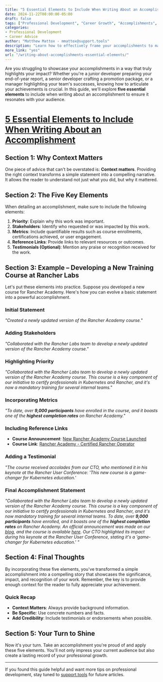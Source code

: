 ```yaml
---
title: "5 Essential Elements to Include When Writing About an Accomplishment"
date: 2024-11-22T00:00:00-05:00
draft: false
tags: ["Professional Development", "Career Growth", "Accomplishments", "Writing Tips", "Support.Tools"]
categories:
- Professional Development
- Career Advice
author: "Matthew Mattox - mmattox@support.tools"
description: "Learn how to effectively frame your accomplishments to make a lasting impact. Discover the five key elements that will make your achievements stand out."
more_link: "yes"
url: "/writing-about-accomplishments-essential-elements/"
---
```


Are you struggling to showcase your accomplishments in a way that truly highlights your impact? Whether you're a junior developer preparing your end-of-year report, a senior developer crafting a promotion package, or a manager highlighting your team's successes, knowing how to articulate your achievements is crucial. In this guide, we'll explore **five essential elements** to include when writing about an accomplishment to ensure it resonates with your audience.

<!--more-->

# [5 Essential Elements to Include When Writing About an Accomplishment](#5-essential-elements-to-include-when-writing-about-an-accomplishment)

## Section 1: Why Context Matters

One piece of advice that can't be overstated is: **Context matters**. Providing the right context transforms a simple statement into a compelling narrative. It allows the reader to understand not just what you did, but why it mattered.

## Section 2: The Five Key Elements

When detailing an accomplishment, make sure to include the following elements:

1. **Priority**: Explain why this work was important.
2. **Stakeholders**: Identify who requested or was impacted by this work.
3. **Metrics**: Include quantifiable results such as course enrollments, certifications achieved, or user engagement.
4. **Reference Links**: Provide links to relevant resources or outcomes.
5. **Testimonials (Optional)**: Mention any praise or recognition received for the work.

## Section 3: Example – Developing a New Training Course at Rancher Labs

Let's put these elements into practice. Suppose you developed a new course for Rancher Academy. Here's how you can evolve a basic statement into a powerful accomplishment.

### Initial Statement

*"Created a newly updated version of the Rancher Academy course."*

### Adding Stakeholders

*"Collaborated with the Rancher Labs team to develop a newly updated version of the Rancher Academy course."*

### Highlighting Priority

*"Collaborated with the Rancher Labs team to develop a newly updated version of the Rancher Academy course. This course is a key component of our initiative to certify professionals in Kubernetes and Rancher, and it's now a mandatory training for several internal teams."*

### Incorporating Metrics

*"To date, over **9,000 participants** have enrolled in the course, and it boasts one of the **highest completion rates** on Rancher Academy."*

### Including Reference Links

- **Course Announcement**: [New Rancher Academy Course Launched](https://www.rancher.com/blog/new-rancher-academy-course)
- **Course Link**: [Rancher Academy - Certified Rancher Operator](https://www.rancher.academy/)

### Adding a Testimonial

*"The course received accolades from our CTO, who mentioned it in his keynote at the Rancher User Conference: 'This new course is a game-changer for Kubernetes education.'*

### Final Accomplishment Statement

*"Collaborated with the Rancher Labs team to develop a newly updated version of the Rancher Academy course. This course is a key component of our initiative to certify professionals in Kubernetes and Rancher, and it's now mandatory training for several internal teams. To date, over **9,000 participants** have enrolled, and it boasts one of the **highest completion rates** on Rancher Academy. An official announcement was made on our [blog](https://www.rancher.com/blog/new-rancher-academy-course), and the course is available [here](https://www.rancher.academy/). Our CTO highlighted its impact during his keynote at the Rancher User Conference, stating it's a 'game-changer for Kubernetes education.' "*

## Section 4: Final Thoughts

By incorporating these five elements, you've transformed a simple accomplishment into a compelling story that showcases the significance, impact, and recognition of your work. Remember, the key is to provide enough context for the reader to fully appreciate your achievement.

### Quick Recap

- **Context Matters**: Always provide background information.
- **Be Specific**: Use concrete numbers and facts.
- **Add Credibility**: Include testimonials or endorsements when possible.

## Section 5: Your Turn to Shine

Now it's your turn. Take an accomplishment you're proud of and apply these five elements. You'll not only impress your current audience but also create a lasting record of your professional growth.

---

If you found this guide helpful and want more tips on professional development, stay tuned to [support.tools](mailto:mmattox@support.tools) for future articles.